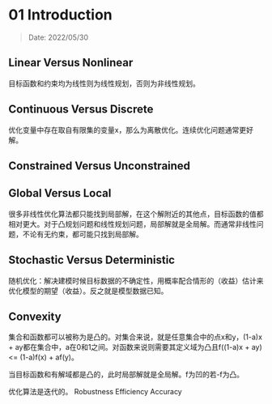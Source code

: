 # 01 Introduction

> Date: 2022/05/30

## Linear Versus Nonlinear

目标函数和约束均为线性则为线性规划，否则为非线性规划。

## Continuous Versus Discrete

优化变量中存在取自有限集的变量x，那么为离散优化。连续优化问题通常更好解。

## Constrained Versus Unconstrained

## Global Versus Local

很多非线性优化算法都只能找到局部解，在这个解附近的其他点，目标函数的值都相对更大。对于凸规划问题和线性规划问题，局部解就是全局解。而通常非线性问题，不论有无约束，都可能只找到局部解。

## Stochastic Versus Deterministic

随机优化：解决建模时候目标数据的不确定性，用概率配合情形的（收益）估计来优化模型的期望（收益）。反之就是模型数据已知。

## Convexity

集合和函数都可以被称为是凸的。对集合来说，就是任意集合中的点x和y，(1-a)x + ay都在集合中，a在0和1之间。对函数来说则需要其定义域为凸且f((1-a)x + ay) <= (1-a)f(x) + af(y)。

当目标函数和有解域都是凸的，此时局部解就是全局解。f为凹的若-f为凸。

优化算法是迭代的。 Robustness Efficiency Accuracy